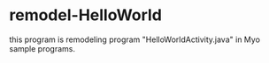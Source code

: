 # remodel-HelloWorld
this program is remodeling program "HelloWorldActivity.java" in Myo sample programs.
